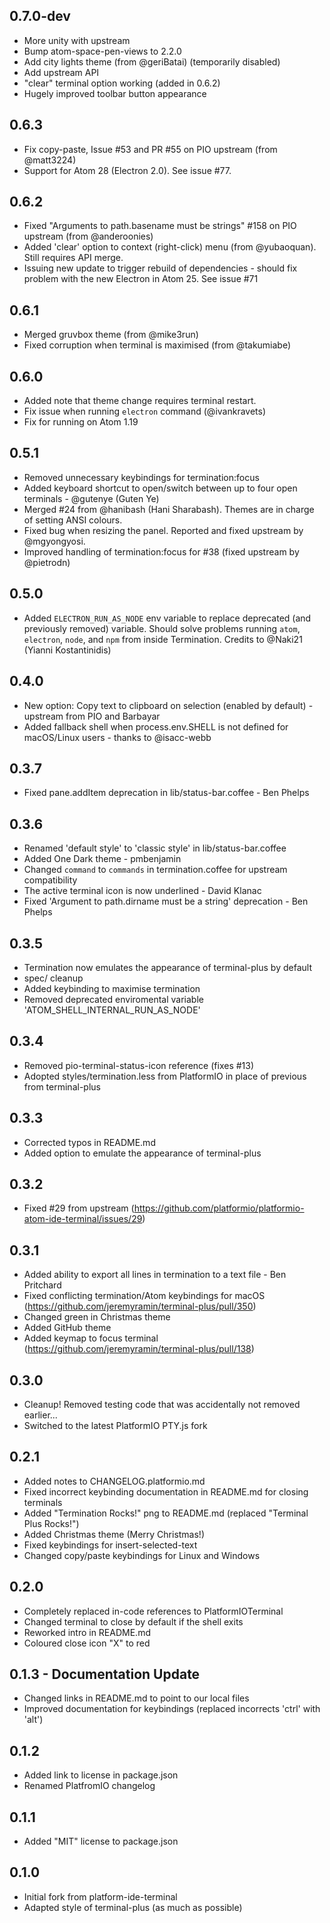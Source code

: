 ## 0.7.0-dev
* More unity with upstream
* Bump atom-space-pen-views to 2.2.0
* Add city lights theme (from @geriBatai) (temporarily disabled)
* Add upstream API
* "clear" terminal option working (added in 0.6.2)
* Hugely improved toolbar button appearance

## 0.6.3
* Fix copy-paste, Issue #53 and PR #55 on PIO upstream (from @matt3224)
* Support for Atom 28 (Electron 2.0). See issue #77.

## 0.6.2
* Fixed "Arguments to path.basename must be strings" #158 on PIO upstream (from @anderoonies)
* Added 'clear' option to context (right-click) menu (from @yubaoquan). Still
  requires API merge.
* Issuing new update to trigger rebuild of dependencies - should fix problem
  with the new Electron in Atom 25. See issue #71

## 0.6.1
 * Merged gruvbox theme (from @mike3run)
 * Fixed corruption when terminal is maximised (from @takumiabe)

## 0.6.0
 * Added note that theme change requires terminal restart.
 * Fix issue when running `electron` command (@ivankravets)
 * Fix for running on Atom 1.19

## 0.5.1
 * Removed unnecessary keybindings for termination:focus
 * Added keyboard shortcut to open/switch between up to four open terminals - @gutenye (Guten Ye)
 * Merged #24 from @hanibash (Hani Sharabash). Themes are in charge of setting ANSI colours.
 * Fixed bug when resizing the panel. Reported and fixed upstream by @mgyongyosi.
 * Improved handling of termination:focus for #38 (fixed upstream by @pietrodn)

## 0.5.0
 * Added `ELECTRON_RUN_AS_NODE` env variable to replace deprecated (and previously removed) variable. Should solve problems running `atom`, `electron`, `node`, and `npm` from inside Termination.
 Credits to @Naki21 (Yianni Kostantinidis)

## 0.4.0
 * New option: Copy text to clipboard on selection (enabled by default) - upstream from PIO and Barbayar
 * Added fallback shell when process.env.SHELL is not defined for macOS/Linux users - thanks to @isacc-webb

## 0.3.7
 * Fixed pane.addItem deprecation in lib/status-bar.coffee - Ben Phelps

## 0.3.6
 * Renamed 'default style' to 'classic style' in lib/status-bar.coffee
 * Added One Dark theme - pmbenjamin
 * Changed `command` to `commands` in termination.coffee for upstream compatibility
 * The active terminal icon is now underlined - David Klanac
 * Fixed 'Argument to path.dirname must be a string' deprecation - Ben Phelps

## 0.3.5
 * Termination now emulates the appearance of terminal-plus by default
 * spec/ cleanup
 * Added keybinding to maximise termination
 * Removed deprecated enviromental variable 'ATOM_SHELL_INTERNAL_RUN_AS_NODE'

## 0.3.4
 * Removed pio-terminal-status-icon reference (fixes #13)
 * Adopted styles/termination.less from PlatformIO in place of previous from
   terminal-plus

## 0.3.3
 * Corrected typos in README.md
 * Added option to emulate the appearance of terminal-plus

## 0.3.2
 * Fixed #29 from upstream
 (https://github.com/platformio/platformio-atom-ide-terminal/issues/29)

## 0.3.1
 * Added ability to export all lines in termination to a text file - Ben Pritchard
 * Fixed conflicting termination/Atom keybindings for macOS
   (https://github.com/jeremyramin/terminal-plus/pull/350)
 * Changed green in Christmas theme
 * Added GitHub theme
 * Added keymap to focus terminal
   (https://github.com/jeremyramin/terminal-plus/pull/138)

## 0.3.0
 * Cleanup! Removed testing code that was accidentally not removed earlier...
 * Switched to the latest PlatformIO PTY.js fork

## 0.2.1
 * Added notes to CHANGELOG.platformio.md
 * Fixed incorrect keybinding documentation in README.md for closing terminals
 * Added "Termination Rocks!" png to README.md (replaced "Terminal Plus Rocks!")
 * Added Christmas theme (Merry Christmas!)
 * Fixed keybindings for insert-selected-text
 * Changed copy/paste keybindings for Linux and Windows

## 0.2.0
 * Completely replaced in-code references to PlatformIOTerminal
 * Changed terminal to close by default if the shell exits
 * Reworked intro in README.md
 * Coloured close icon "X" to red

## 0.1.3 - Documentation Update
 * Changed links in README.md to point to our local files
 * Improved documentation for keybindings (replaced incorrects 'ctrl'
   with 'alt')

## 0.1.2
 * Added link to license in package.json
 * Renamed PlatfromIO changelog

## 0.1.1
 * Added "MIT" license to package.json

## 0.1.0
 * Initial fork from platform-ide-terminal
 * Adapted style of terminal-plus (as much as possible)
